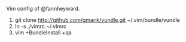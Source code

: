 Vim config of @fannheyward.

1. git clone http://github.com/gmarik/vundle.git ~/.vim/bundle/vundle
2. ln -s ./vimrc ~/.vimrc
3. vim +BundleInstall +qa
